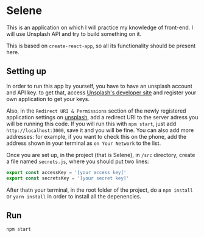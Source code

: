 # Selene

This is an application on which I will practice my knowledge of front-end.
I will use Unsplash API and try to build something on it.

This is based on `create-react-app`, so all its functionality should be present here.

## Setting up

In order to run this app by yourself, you have to have an unsplash account and API key. to get that, access [Unsplash's developer site](https://unsplash.com/developers) and register your own application to get your keys.

Also, in the `Redirect URI & Permissions` section of the newly registered application settings on [unsplash](https://unsplash.com/developers), add a redirect URI to the server adress you will be running this code. If you will run this with `npm start`, just add `http://localhost:3000`, save it and you will be fine. You can also add more addresses: for example, if you want to check this on the phone, add the address shown in your terminal as `on Your Network` to the list.

Once you are set up, in the project (that is Selene), in `/src` directory, create a file named `secrets.js`, where you should put two lines: 

``` javascript
export const accessKey = '[your access key]' 
export const secretsKey = '[your secret key]'
```

After thatn your terminal, in the root folder of the project, do a `npm install` or `yarn install` in order to install all the depenencies.

## Run
`npm start`
